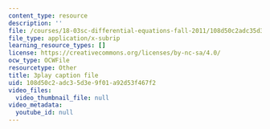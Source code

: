 ```yaml
---
content_type: resource
description: ''
file: /courses/18-03sc-differential-equations-fall-2011/108d50c2adc35d3e9f01a92d53f467f2_elMskF8Uzmg.vtt
file_type: application/x-subrip
learning_resource_types: []
license: https://creativecommons.org/licenses/by-nc-sa/4.0/
ocw_type: OCWFile
resourcetype: Other
title: 3play caption file
uid: 108d50c2-adc3-5d3e-9f01-a92d53f467f2
video_files:
  video_thumbnail_file: null
video_metadata:
  youtube_id: null
---
```

